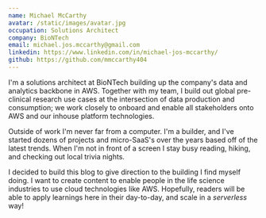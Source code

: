 ```yaml
---
name: Michael McCarthy
avatar: /static/images/avatar.jpg
occupation: Solutions Architect
company: BioNTech
email: michael.jos.mccarthy@gmail.com
linkedin: https://www.linkedin.com/in/michael-jos-mccarthy/
github: https://github.com/mmccarthy404
---
```


I'm a solutions architect at BioNTech building up the company's data and analytics backbone in AWS. Together with my team, I build out global pre-clinical research use cases at the intersection of data production and consumption; we work closely to onboard and enable all stakeholders onto AWS and our inhouse platform technologies. 

Outside of work I'm never far from a computer. I'm a builder, and I've started dozens of projects and micro-SaaS's over the years based off of the latest trends. When I'm not in front of a screen I stay busy reading, hiking, and checking out local trivia nights.

I decided to build this blog to give direction to the building I find myself doing. I want to create content to enable people in the life science industries to use cloud technologies like AWS. Hopefully, readers will be able to apply learnings here in their day-to-day, and scale in a *serverless* way!